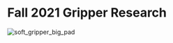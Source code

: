 # Fall 2021 Gripper Research 

![soft_gripper_big_pad](https://user-images.githubusercontent.com/30352267/145732743-274c8a03-f658-4b46-ac99-0da80ab5dafe.gif)
